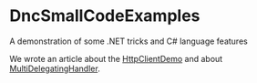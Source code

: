 # DncSmallCodeExamples
A demonstration of some .NET tricks and C# language features 

We wrote an article about the [HttpClientDemo](https://www.codeproject.com/Tips/5269205/How-to-Make-your-HttpClient-Secure) and about [MultiDelegatingHandler](https://www.codeproject.com/Articles/5269827/Understanding-Creating-Using-and-Testing-the-HttpC).
